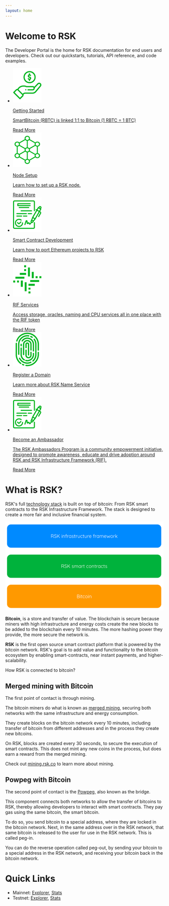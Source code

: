 ```yaml
---
layout: home
---
```


# Welcome to RSK

The Developer Portal is the home for RSK documentation for end users and developers. Check out our quickstarts, tutorials, API reference, and code examples.

<div class="features-list">
    <ul id="card-list" class="row">
        <li class="col-xl-6 col-md-6">
        <div class="feature-card">
            <a href="/guides/quickstart/">
            <div class="icon started h-100">
            <div class="icon-cont text-center my-auto">
            <img src="/assets/img/features/started-icon.png" alt="started icon">
            </div>
            </div>
            </a><div class="content"><a href="/guides/quickstart/">
            <div class="content-container">
                <p class="card-title rsk_green">Getting Started</p>
                <p class="card-desc">SmartBitcoin (RBTC) is linked 1:1 to Bitcoin (1 RBTC = 1 BTC)</p>
            </div>
            </a><div class="btn-container "><a href="/guides/quickstart/">
                </a><a class="green" href="/guides/quickstart/">Read More</a>
            </div>
            </div>
        </div>
        </li>
        <li class="col-xl-6 col-md-6">
        <div class="feature-card">
            <a href="/rsk/node/install">
            <div class="icon node h-100">
            <div class="icon-cont text-center my-auto">
            <img src="/assets/img/features/node-icon.png" alt="started icon">
            </div>
            </div>
            </a><div class="content"><a href="/rsk/node/install">
            <div class="content-container">
                <p class="card-title rsk_green">Node Setup </p>
                <p class="card-desc">Learn how to set up a RSK node.</p>
            </div>
            </a><div class="btn-container"><a href="/rsk/node/install">
                </a><a class="green" href="/rsk/node/install">Read More</a>
            </div>
            </div>
        </div>
        </li>
        <li class="col-xl-6 col-md-6">
        <div class="feature-card">
            <a href="/ethereum-dapp-to-rsk">
            <div class="icon smart h-100">
            <div class="icon-cont text-center my-auto">
            <img src="/assets/img/features/contract-icon.png" alt="started icon">
            </div>
            </div>
            </a><div class="content two-line-title-content"><a href="/ethereum-dapp-to-rsk">
            <div class="content-container">
                <p class="card-title rsk_green">Smart Contract Development</p>
                <p class="card-desc">Learn how to port Ethereum projects to RSK</p>
            </div>
            </a><div class="btn-container"><a href="/ethereum-dapp-to-rsk">
                </a><a class="green" href="/ethereum-dapp-to-rsk">Read More</a>
            </div>
            </div>
        </div>
        </li>
        <li class="col-xl-6 col-md-6">
        <div class="feature-card">
            <a href="/rif">
            <div class="icon rif h-100">
            <div class="icon-cont text-center my-auto">
            <img src="/assets/img/features/rif-icon.png" alt="started icon">
            </div>
            </div>
            </a><div class="content"><a href="/rif">
            <div class="content-container">
                <p class="card-title rsk_green">RIF Services</p>
                <p class="card-desc">Access storage, oracles, naming and CPU services all in one place with the RIF token</p>
            </div>
            </a><div class="btn-container"><a href="/rif">
                </a><a class="green" href="/rif">Read More</a>
            </div>
            </div>
        </div>
        </li>
        <li class="col-xl-6 col-md-6">
        <div class="feature-card">
            <a href="/rif/rns">
            <div class="icon domain h-100">
            <div class="icon-cont text-center my-auto">
            <img src="/assets/img/features/domain-icon.png" alt="started icon">
            </div>
            </div>
            </a><div class="content"><a href="/rif/rns">
            <div class="content-container">
                <p class="card-title rsk_green">Register a Domain</p>
                <p class="card-desc">Learn more about RSK Name Service</p>
            </div>
            </a><div class="btn-container"><a href="/rif/rns">
                </a><a class="green" href="/rif/rns">Read More</a>
            </div>
            </div>
        </div>
        </li>
        <li class="col-xl-6 col-md-6">
        <div class="feature-card">
            <a href="https://ambassadors.rsk.co/">
            <div class="icon tools h-100">
            <div class="icon-cont text-center my-auto">
            <img src="/assets/img/features/contract-icon.png" alt="started icon">
            </div>
            </div>
            </a><div class="content"><a href="https://ambassadors.rsk.co/">
            <div class="content-container">
                <p class="card-title rsk_green">Become an Ambassador</p>
                <p class="card-desc">The RSK Ambassadors Program is a community empowerment initiative, designed to promote awareness, educate and drive adoption around RSK and RSK Infrastructure Framework (RIF).</p>
            </div>
            </a><div class="btn-container"><a href="https://ambassadors.rsk.co/">
                </a><a class="green" href="https://ambassadors.rsk.co/">Read More</a>
            </div>
            </div>
        </div>
        </li>
    </ul>
</div>

# What is RSK?

RSK's full [technology stack](/the-stack) is built on top of bitcoin:
From RSK smart contracts
to the RSK Infrastructure Framework.
The stack is designed to create a
more fair and inclusive financial system.

![RSK Technology Stack - High Level](/assets/img/home/rsk-tech-stack-high-level.png)

**Bitcoin**, is a store and transfer of value.
The blockchain is secure because miners
with high infrastructure and energy costs
create the new blocks to be added to the blockchain every 10 minutes.
The more hashing power they provide, the more secure the network is.

**RSK** is the first open source smart contract platform that is
powered by the bitcoin network.
RSK's goal is to add value and functionality to the
bitcoin ecosystem by enabling smart-contracts,
near instant payments, and higher-scalability.

How RSK is connected to bitcoin?

## Merged mining with Bitcoin

The first point of contact is through mining.

The bitcoin miners do what is known as
[merged mining](/rsk/architecture/mining/),
securing both networks with the same infrastructure and energy consumption.

<div class="sprite-transform-animation-wrapper rsk-mining">
  <div class="sprite-transform-animation rsk-mining"></div>
</div>

They create blocks on the bitcoin network every 10 minutes,
including transfer of bitcoin from different addresses
and in the process they create new bitcoins.

On RSK, blocks are created every 30 seconds,
to secure the execution of smart contracts.
This does not mint any new coins in the process,
but does earn a reward from the merged mining.

Check out [mining.rsk.co](https://mining.rsk.co/)
to learn more about mining.

## Powpeg with Bitcoin

The second point of contact is the
[Powpeg](/rsk/architecture/powpeg/),
also known as the bridge.

This component connects both networks to allow
the transfer of bitcoins to RSK,
thereby allowing developers to interact with smart contracts.
They pay gas using the same bitcoin, the smart bitcoin.

<div class="sprite-transform-animation-wrapper rsk-peg">
  <div class="sprite-transform-animation rsk-peg"></div>
</div>

To do so, you send bitcoin to a special address,
where they are locked in the bitcoin network.
Next, in the same address over in the RSK network,
that same bitcoin is released to the user
for use in the RSK network.
This is called peg-in.

You can do the reverse operation called peg-out,
by sending your bitcoin to a special address in the RSK network,
and receiving your bitcoin back in the bitcoin network.

# Quick Links

<ul>
  <li>Mainnet:
    <a href="https://explorer.rsk.co/" target="_blank">Explorer</a>,
    <a href="https://stats.rsk.co/" target="_blank">Stats</a>
  </li>
  <li>Testnet:
    <a href="https://explorer.testnet.rsk.co/" target="_blank">Explorer</a>,
    <a href="https://stats.testnet.rsk.co/" target="_blank">Stats</a>
   </li>
</ul>
